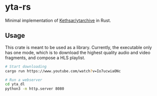 # yta-rs

Minimal implementation of
[Kethsar/ytarchive](https://github.com/Kethsar/ytarchive) in Rust.

## Usage

This crate is meant to be used as a library. Currently, the executable only has
one mode, which is to download the highest quality audio and video fragments,
and compose a HLS playlist.

```sh
# Start downloading
cargo run https://www.youtube.com/watch?v=Io7ucwiaONc

# Run a webserver
cd yta_dl
python3 -m http.server 8080
```
